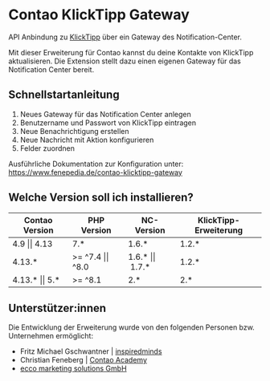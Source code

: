 Contao KlickTipp Gateway
=========================

API Anbindung zu [KlickTipp](https://fene.link/klicktipp) über ein Gateway des Notification-Center.

Mit dieser Erweiterung für Contao kannst du deine Kontakte von KlickTipp aktualisieren.
Die Extension stellt dazu einen eigenen Gateway für das Notification Center bereit.

## Schnellstartanleitung

1. Neues Gateway für das Notification Center anlegen
2. Benutzername und Passwort von KlickTipp eintragen
3. Neue Benachrichtigung erstellen
4. Neue Nachricht mit Aktion konfigurieren
5. Felder zuordnen

Ausführliche Dokumentation zur Konfiguration unter:
https://www.fenepedia.de/contao-klicktipp-gateway

## Welche Version soll ich installieren?

| Contao Version  | PHP Version        | NC-Version         | KlickTipp-Erweiterung   |
|-----------------|--------------------|--------------------|-------------------------|
| 4.9 \|\| 4.13     | 7.*                | 1.6.*            | 1.2.*                   |
| 4.13.*          | \>= ^7.4 \|\| ^8.0   | 1.6.* \|\| 1.7.* | 1.2.*                   |
| 4.13.* \|\| 5.*   | \>= ^8.1           | 2.*              | 2.*                     |


## Unterstützer:innen

Die Entwicklung der Erweiterung wurde von den folgenden Personen bzw. Unternehmen ermöglicht:
- Fritz Michael Gschwantner | [inspiredminds](https://www.inspiredminds.at/)
- Christian Feneberg | [Contao Academy](https://contao-academy.de/)
- [ecco marketing solutions GmbH](https://www.ecco-marketing.de)

